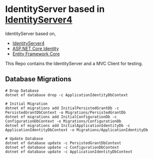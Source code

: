 # IdentityServer based in [IdentityServer4](http://docs.identityserver.io/en/release/) 

IdentityServer based on,
* [IdentityServer4](http://docs.identityserver.io/en/release/)
* [ASP.NET Core Identity](https://docs.microsoft.com/en-us/aspnet/core/security/authentication/identity) 
* [Entity Framework Core](https://docs.microsoft.com/en-us/ef/core/)

This Repo contains the IdentityServer and a MVC Client for testing.

## Database Migrations
```
# Drop Database
dotnet ef database drop -c ApplicationIdentityDbContext

# Initial Migration
dotnet ef migrations add InitialPersistedGrantDb -c PersistedGrantDbContext -o Migrations/PersistedGrantDb
dotnet ef migrations add InitialConfigurationDb -c ConfigurationDbContext -o Migrations/ConfigurationDb
dotnet ef migrations add InitialApplicationIdentityDb -c ApplicationIdentityDbContext -o Migrations/ApplicationIdentityDb

# Update Database
dotnet ef database update -c PersistedGrantDbContext
dotnet ef database update -c ConfigurationDbContext
dotnet ef database update -c ApplicationIdentityDbContext

```